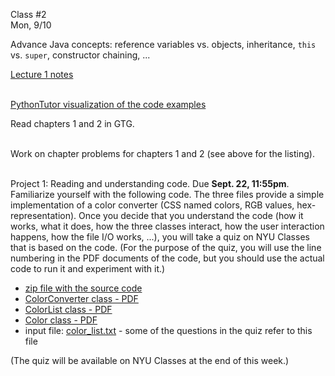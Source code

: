 <div class="lecture1">

<div class="column_date">
<p markdown="block">

Class #2 <br>
Mon, 9/10

</p>
</div>
<div class="column_materials">
<p markdown="block">

Advance Java concepts: reference variables vs. objects,
inheritance, `this` vs. `super`, constructor chaining, ...


[Lecture 1 notes](notes/lecture01_Intro.pdf) <br><br>

[PythonTutor visualization of the code examples](https://goo.gl/acmPb1) <br>




</p>
</div>

<div class="column_assign">
<p markdown="block">


Read chapters 1 and 2 in GTG. <br><br>

Work on chapter problems for chapters 1 and 2 (see above for the listing). <br><br>



Project 1: Reading and understanding code. Due __Sept. 22, 11:55pm__. <br>
Familiarize yourself with the following code. The three files provide a simple implementation
of a color converter (CSS named colors, RGB values, hex-representation). Once you decide that you understand the
code (how it works, what it does, how the three classes interact, how the user interaction happens,
how the file I/O works, ...), you will take a quiz on NYU Classes that is based on the code. (For the purpose
of the quiz, you will use the line numbering in the PDF documents of the code, but you should use the
actual code to run it and experiment with it.)

- [zip file with the source code](hwk/project1_1.zip)
- [ColorConverter class - PDF](hwk/ColorConverter_java.pdf)
- [ColorList class - PDF](hwk/ColorList_java.pdf)
- [Color class - PDF](hwk/Color_java.pdf)
- input file: [color_list.txt](hwk/color_list.txt) - some of the questions in the quiz refer to this file

(The quiz will be available on NYU Classes at the end of this week.)


</p>
</div>

</div>

